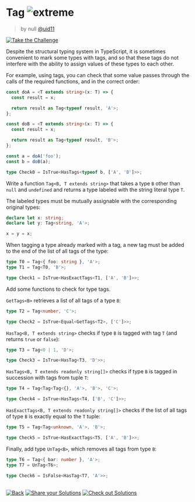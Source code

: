 <!--info-header-start--><h1>Tag <img src="https://img.shields.io/badge/-extreme-b11b8d" alt="extreme"/> </h1><blockquote><p>by null <a href="https://github.com/uid11" target="_blank">@uid11</a></p></blockquote><p><a href="https://tsch.js.org/697/play" target="_blank"><img src="https://img.shields.io/badge/-Take%20the%20Challenge-3178c6?logo=typescript&logoColor=white" alt="Take the Challenge"/></a> </p><!--info-header-end-->

Despite the structural typing system in TypeScript, it is sometimes convenient to mark some types with tags, and so that
these tags do not interfere with the ability to assign values of these types to each other.

For example, using tags, you can check that some value passes through the calls of the required functions, and in the
correct order:

```ts
const doA = <T extends string>(x: T) => {
  const result = x;

  return result as Tag<typeof result, 'A'>;
};

const doB = <T extends string>(x: T) => {
  const result = x;

  return result as Tag<typeof result, 'B'>;
};

const a = doA('foo');
const b = doB(a);

type Check0 = IsTrue<HasTags<typeof b, ['A', 'B']>>;
```

Write a function `Tag<B, T extends string>` that takes a type `B` other than `null` and `undefined` and returns a type
labeled with the string literal type `T`.

The labeled types must be mutually assignable with the corresponding original types:

```ts
declare let x: string;
declare let y: Tag<string, 'A'>;

x = y = x;
```

When tagging a type already marked with a tag, a new tag must be added to the end of the list of all tags of the type:

```ts
type T0 = Tag<{ foo: string }, 'A'>;
type T1 = Tag<T0, 'B'>;

type Check1 = IsTrue<HasExactTags<T1, ['A', 'B']>>;
```

Add some functions to check for type tags.

`GetTags<B>` retrieves a list of all tags of a type `B`:

```ts
type T2 = Tag<number, 'C'>;

type Check2 = IsTrue<Equal<GetTags<T2>, ['C']>>;
```

`HasTag<B, T extends string>` checks if type `B` is tagged with tag `T` (and returns `true` or `false`):

```ts
type T3 = Tag<0 | 1, 'D'>;

type Check3 = IsTrue<HasTag<T3, 'D'>>;
```

`HasTags<B, T extends readonly string[]>` checks if type `B` is tagged in succession with tags from tuple `T`:

```ts
type T4 = Tag<Tag<Tag<{}, 'A'>, 'B'>, 'C'>;

type Check4 = IsTrue<HasTags<T4, ['B', 'C']>>;
```

`HasExactTags<B, T extends readonly string[]>` checks if the list of all tags of type `B` is exactly equal to the `T`
tuple:

```ts
type T5 = Tag<Tag<unknown, 'A'>, 'B'>;

type Check5 = IsTrue<HasExactTags<T5, ['A', 'B']>>;
```

Finally, add type `UnTag<B>`, which removes all tags from type `B`:

```ts
type T6 = Tag<{ bar: number }, 'A'>;
type T7 = UnTag<T6>;

type Check6 = IsFalse<HasTag<T7, 'A'>>;
```

<!--info-footer-start--><br><a href="../../README.md" target="_blank"><img src="https://img.shields.io/badge/-Back-grey" alt="Back"/></a> <a href="https://tsch.js.org/697/answer" target="_blank"><img src="https://img.shields.io/badge/-Share%20your%20Solutions-teal" alt="Share your Solutions"/></a> <a href="https://tsch.js.org/697/solutions" target="_blank"><img src="https://img.shields.io/badge/-Check%20out%20Solutions-de5a77?logo=awesome-lists&logoColor=white" alt="Check out Solutions"/></a> <!--info-footer-end-->
